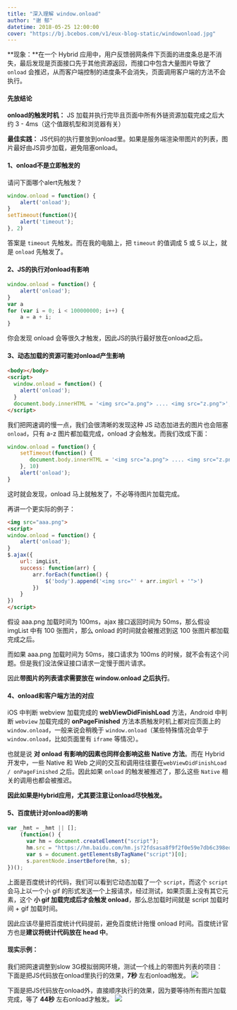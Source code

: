 ```yaml
---
title: "深入理解 window.onload"
author: "谢 郁"
datetime: 2018-05-25 12:00:00
cover: "https://bj.bcebos.com/v1/eux-blog-static/windowonload.jpg"
---
```


**现象：**在一个 Hybrid 应用中，用户反馈弱网条件下页面的进度条总是不消失，最后发现是页面接口先于其他资源返回，而接口中包含大量图片导致了 `onload` 会推迟，从而客户端控制的进度条不会消失，页面调用客户端的方法不会执行。

#### 先放结论

**onload的触发时机：** JS 加载并执行完毕且页面中所有外链资源加载完成之后大约 3 - 4ms（这个值跟机型和浏览器有关）

**最佳实践：** JS代码的执行要放到onload里。如果是服务端渲染带图片的列表，图片最好由JS异步加载，避免阻塞onload。


#### 1、onload不是立即触发的

请问下面哪个alert先触发？

```javascript
window.onload = function() {
    alert('onload');
}
setTimeout(function(){
    alert('timeout');
}, 2)
```

答案是 `timeout` 先触发。而在我的电脑上，把 `timeout` 的值调成 5 或 5 以上，就是 `onload` 先触发了。

#### 2、JS的执行对onload有影响

```js
window.onload = function() {
    alert('onload');
}
var a
for (var i = 0; i < 100000000; i++) {
    a = a + i;
}
```

你会发现 onload 会等很久才触发，因此JS的执行最好放在onload之后。


#### 3、动态加载的资源可能对onload产生影响

```html
<body></body>
<script>
  window.onload = function() {
    alert('onload');
  }
  document.body.innerHTML = '<img src="a.png"> .... <img src="z.png">';
</script>
```

我们把网速调的慢一点，我们会很清晰的发现这种 JS 动态加进去的图片也会阻塞 `onload`，只有 a-z 图片都加载完成，onload 才会触发。而我们改成下面：
```js
window.onload = function() {
    setTimeout(function() {
       document.body.innerHTML = '<img src="a.png"> .... <img src="z.png">';
    }, 10)
    alert('onload');
}
```
这时就会发现，onload 马上就触发了，不必等待图片加载完成。

再讲一个更实际的例子：
```html
<img src="aaa.png">
<script>
window.onload = function() {
    alert('onload');
}
$.ajax({
    url: imgList,
  	success: function(arr) {
        arr.forEach(function() {
            $('body').append('<img src="' + arr.imgUrl + '">')
        })
    }
})
</script>
```

假设 aaa.png 加载时间为 100ms，ajax 接口返回时间为 50ms，那么假设 imgList 中有 100 张图片，那么 onload 的时间就会被推迟到这 100 张图片都加载完成之后。

而如果 aaa.png 加载时间为 50ms，接口请求为 100ms 的时候，就不会有这个问题。但是我们没法保证接口请求一定慢于图片请求。

因此**带图片的列表请求需要放在 window.onload 之后执行**。

#### 4、onload和客户端方法的对应

iOS 中判断 webview 加载完成的 **webViewDidFinishLoad** 方法，Android 中判断 `webview` 加载完成的 **onPageFinished** 方法本质触发时机上都对应页面上的 `window.onload`，一般来说会稍晚于 `window.onload`（某些特殊情况会早于 `window.onload`，比如页面里有 `iframe` 等情况）。

也就是说 **对 onload 有影响的因素也同样会影响这些 Native 方法**。而在 Hybrid 开发中，一些 Native 和 Web 之间的交互和调用往往要在`webViewDidFinishLoad / onPageFinished` 之后。因此如果 `onload` 的触发被推迟了，那么这些 `Native` 相关的调用也都会被推迟。

**因此如果是Hybrid应用，尤其要注意让onload尽快触发。**



#### 5、百度统计对onload的影响

```js
var _hmt = _hmt || [];
    (function() {
      var hm = document.createElement("script");
      hm.src = "https://hm.baidu.com/hm.js?2fdsasa8f9f2f0e59e7db6c398edfbfcb1f";
      var s = document.getElementsByTagName("script")[0];
      s.parentNode.insertBefore(hm, s);
})();
```

上面是百度统计的代码，我们可以看到它动态加载了一个 `script`，而这个 `script` 会马上以一个小 gif 的形式发送一个上报请求，经过测试，如果页面上没有其它元素，这个 **小 gif 加载完成后才会触发 onload**，那么总加载时间就是 script 加载时间 + gif 加载时间。

因此应该尽量把百度统计代码提前，避免百度统计拖慢 onload 时间。百度统计官方也是**建议将统计代码放在 head 中**。


#### 现实示例：
我们把网速调整到slow 3G模拟弱网环境，测试一个线上的带图片列表的项目：
下面是把JS代码放在onload里执行的效果，**7秒** 左右onload触发。
![](http://text-learn.qiniudn.com/assets/58f000c8ad5fc1447e00c25b3f5b18c1.png)

下面是把JS代码放在onload外，直接顺序执行的效果，因为要等待所有图片加载完成，等了 **44秒** 左右onload才触发。
![](http://text-learn.qiniudn.com/assets/90267ba6fc4f77e9dcdb53f1efa9ccdf.jpg)
